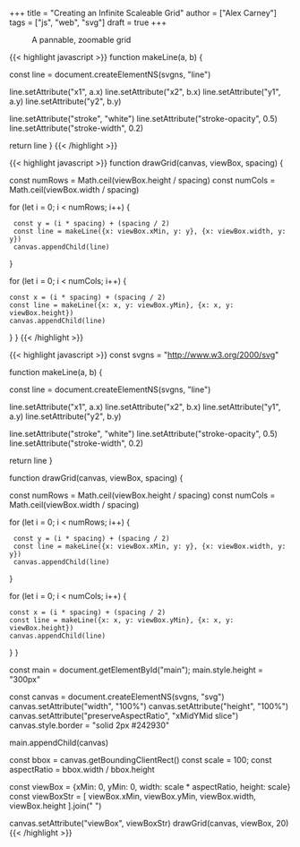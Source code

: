 +++
title = "Creating an Infinite Scaleable Grid"
author = ["Alex Carney"]
tags = ["js", "web", "svg"]
draft = true
+++

<figure>
  <div id="main"></div>
  <figcaption>
    <p>A pannable, zoomable grid</p>
  </figcaption>
</figure>
<script type="text/javascript" src="/js/grid-scale.js"></script>

<a id="code-snippet--draw-line"></a>
{{< highlight javascript >}}
function makeLine(a, b) {

   const line = document.createElementNS(svgns, "line")

   line.setAttribute("x1", a.x)
   line.setAttribute("x2", b.x)
   line.setAttribute("y1", a.y)
   line.setAttribute("y2", b.y)

   line.setAttribute("stroke", "white")
   line.setAttribute("stroke-opacity", 0.5)
   line.setAttribute("stroke-width", 0.2)

   return line
}
{{< /highlight >}}

<a id="code-snippet--draw-grid"></a>
{{< highlight javascript >}}
function drawGrid(canvas, viewBox, spacing) {

  const numRows = Math.ceil(viewBox.height / spacing)
  const numCols = Math.ceil(viewBox.width / spacing)

  for (let i = 0; i < numRows; i++) {

     const y = (i * spacing) + (spacing / 2)
     const line = makeLine({x: viewBox.xMin, y: y}, {x: viewBox.width, y: y})
     canvas.appendChild(line)
  }

  for (let i = 0; i < numCols; i++) {

    const x = (i * spacing) + (spacing / 2)
    const line = makeLine({x: x, y: viewBox.yMin}, {x: x, y: viewBox.height})
    canvas.appendChild(line)
  }
}
{{< /highlight >}}

{{< highlight javascript >}}
const svgns = "http://www.w3.org/2000/svg"

function makeLine(a, b) {

   const line = document.createElementNS(svgns, "line")

   line.setAttribute("x1", a.x)
   line.setAttribute("x2", b.x)
   line.setAttribute("y1", a.y)
   line.setAttribute("y2", b.y)

   line.setAttribute("stroke", "white")
   line.setAttribute("stroke-opacity", 0.5)
   line.setAttribute("stroke-width", 0.2)

   return line
}

function drawGrid(canvas, viewBox, spacing) {

  const numRows = Math.ceil(viewBox.height / spacing)
  const numCols = Math.ceil(viewBox.width / spacing)

  for (let i = 0; i < numRows; i++) {

     const y = (i * spacing) + (spacing / 2)
     const line = makeLine({x: viewBox.xMin, y: y}, {x: viewBox.width, y: y})
     canvas.appendChild(line)
  }

  for (let i = 0; i < numCols; i++) {

    const x = (i * spacing) + (spacing / 2)
    const line = makeLine({x: x, y: viewBox.yMin}, {x: x, y: viewBox.height})
    canvas.appendChild(line)
  }
}

const main = document.getElementById("main");
main.style.height = "300px"

const canvas = document.createElementNS(svgns, "svg")
canvas.setAttribute("width", "100%")
canvas.setAttribute("height", "100%")
canvas.setAttribute("preserveAspectRatio", "xMidYMid slice")
canvas.style.border = "solid 2px #242930"

main.appendChild(canvas)

const bbox = canvas.getBoundingClientRect()
const scale = 100;
const aspectRatio = bbox.width / bbox.height

const viewBox = {xMin: 0, yMin: 0, width: scale * aspectRatio, height: scale}
const viewBoxStr = [
  viewBox.xMin, viewBox.yMin, viewBox.width, viewBox.height
].join(" ")

canvas.setAttribute("viewBox", viewBoxStr)
drawGrid(canvas, viewBox, 20)
{{< /highlight >}}
